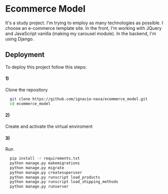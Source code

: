 # Ecommerce Model

It's a study project. I'm trying to employ as many technologies as possible. I choose an e-commerce template site. In the front, I'm working with JQuery and JavaScript vanilla (making my carousel module). In the backend, I'm using Django.

## Deployment

To deploy this project follow this steps:

#### 1)
Clone the repository 
```bash
  git clone https://github.com/ignacio-nava/ecommerce_model.git
  cd ecommerce_model
```

#### 2)

Create and activate the virtual enviroment

#### 3)

Run
```bash
  pip install -r requirements.txt
  python manage.py makemigrations
  python manage.py migrate
  python manage.py createsuperuser
  python manage.py runscript load_products
  python manage.py runscript load_shipping_methods
  python manage.py runserver  
```
